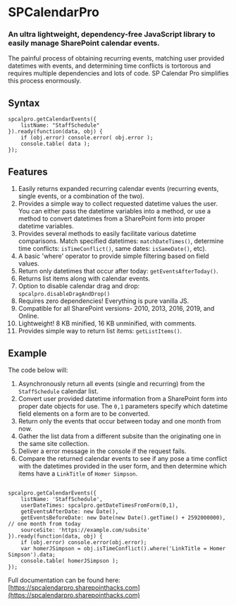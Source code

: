 # SPCalendarPro

### An ultra lightweight, dependency-free JavaScript library to easily manage SharePoint calendar events.

The painful process of obtaining recurring events, matching user provided datetimes with events, and determining time conflicts is tortorous and requires multiple dependencies and lots of code. SP Calendar Pro simplifies this process enormously.

## Syntax
    spcalpro.getCalendarEvents({
        listName: "StaffSchedule"
    }).ready(function(data, obj) {
        if (obj.error) console.error( obj.error );
        console.table( data );
    });

## Features
1) Easily returns expanded recurring calendar events (recurring events, single events, or a combination of the two).
2) Provides a simple way to collect requested datetime values the user. You can either pass the datetime variables into a method, or use a method to convert datetimes from a SharePoint form into proper datetime variables.
3) Provides several methods to easily facilitate various datetime comparisons. Match specified datetimes: `matchDateTimes()`, determine time conflicts: `isTimeConflict()`, same dates: `isSameDate()`, etc).
4) A basic 'where' operator to provide simple filtering based on field values.
5) Return only datetimes that occur after today: `getEventsAfterToday()`.
6) Returns list items along with calendar events.
7) Option to disable calendar drag and drop: `spcalpro.disableDragAndDrop()`
8) Requires zero dependencies! Everything is pure vanilla JS.
9) Compatible for all SharePoint versions- 2010, 2013, 2016, 2019, and Online.
10) Lightweight! 8 KB minified, 16 KB unminified, with comments.
11) Provides simple way to return list items: `getListItems()`.

## Example
The code below will:
1) Asynchronously return all events (single and recurring) from the `StaffSchedule` calendar list. 
2) Convert user provided datetime information from a SharePoint form into proper date objects for use. The `0,1` parameters specify which datetime field elements on a form are to be converted.
3) Return only the events that occur between today and one month from now.
4) Gather the list data from a different subsite than the originating one in the same site collection.
5) Deliver a error message in the console if the request fails.
6) Compare the returned calendar events to see if any pose a time conflict with the datetimes provided in the user form, and then determine which items have a `LinkTitle` of `Homer Simpson`.

## 
    spcalpro.getCalendarEvents({
        listName: 'StaffSchedule',
        userDateTimes: spcalpro.getDateTimesFromForm(0,1),
        getEventsAfterDate: new Date(),
        getEventsBeforeDate: new Date(new Date().getTime() + 2592000000),       // one month from today
        sourceSite: 'https://example.com/subsite'
    }).ready(function(data, obj) {
        if (obj.error) console.error(obj.error);
        var homerJSimpson = obj.isTimeConflict().where('LinkTitle = Homer Simpson').data;
        console.table( homerJSimpson );
    });

Full documentation can be found here: [https://spcalendarpro.sharepointhacks.com](https://spcalendarpro.sharepointhacks.com)
